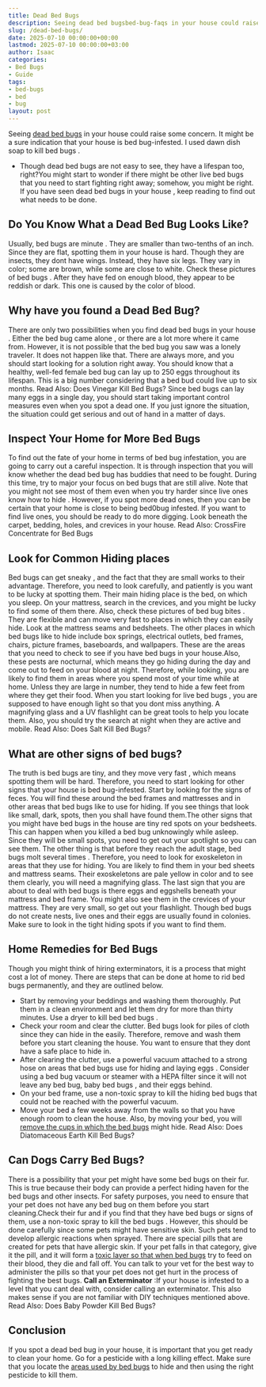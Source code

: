 ```yaml
---
title: Dead Bed Bugs
description: Seeing dead bed bugsbed-bug-faqs in your house could raise some concern. It might be a sure indication that your house is bed bug-infested. I used dawn dish...
slug: /dead-bed-bugs/
date: 2025-07-10 00:00:00+00:00
lastmod: 2025-07-10 00:00:00+03:00
author: Isaac
categories:
- Bed Bugs
- Guide
tags:
- bed-bugs
- bed
- bug
layout: post
---
```

Seeing
[dead bed bugs](https://nysipm.cornell.edu/whats-bugging-you/[bed-bugs](https://pestpolicy.com/bed-bug-bites-vs-mosquito-bites/)/bed-bug-faqs///)
in your house could raise some concern. It might be a sure indication that your house is bed bug-infested.
I used
dawn dish soap to kill bed bugs
.
- Though dead bed bugs are not easy to see, they have a lifespan too, right?You might start to wonder if there might be other live bed bugs that you need to start fighting right away; somehow, you might be right.
If you have seen dead
bed bugs in your house
, keep reading to find out what needs to be done.

## Do You Know What a Dead Bed Bug Looks Like?
Usually,
bed bugs are minute
. They are smaller than two-tenths of an inch. Since they are flat, spotting them in your house is hard. Though they are insects, they dont have wings.
Instead, they have six legs. They vary in color; some are brown, while some are close to white. Check these
pictures of bed bugs
.
After they have fed on enough blood, they appear to be reddish or dark. This one is caused by the color of blood.

## Why have you found a Dead Bed Bug?
There are only two possibilities when you find dead
bed bugs in your house
. Either the
bed bug came alone
, or there are a lot more where it came from.
However, it is not
possible that the bed bug
you saw was a lonely traveler. It does not happen like that. There are always more, and you should start looking for a solution right away.
You should know that a healthy, well-fed female
bed bug can lay up to 250 eggs
throughout its lifespan. This is a
big number considering that a bed
bud could live up to six months.
Read Also:
Does Vinegar Kill Bed Bugs?
Since
bed bugs can lay many eggs
in a single day, you should start taking important control measures even when you spot a dead one. If you just ignore the situation, the situation could get serious and out of hand in a matter of days.
## Inspect Your Home for More Bed Bugs
To find out the fate of your
home in terms of bed bug
infestation, you are going to carry out a careful inspection.
It is through inspection that you will know
whether the dead bed bug
has buddies that need to be fought.
During this time, try to
major your focus on bed bugs
that are still alive. Note that you might not see most of them even when you try harder since
live ones know how to hide
.
However, if you spot more dead ones, then you can be certain that your home is close to being bed0bug infested.
If you want to find live ones, you should be ready to do more digging. Look beneath the carpet, bedding, holes, and crevices in your house.
Read Also:
CrossFire Concentrate for Bed Bugs
## Look for Common Hiding places
Bed bugs
can get sneaky
, and the fact that they are small works to their advantage. Therefore, you need to look carefully, and patiently is you want to be lucky at spotting them.
Their main hiding place is the bed, on which you sleep. On your mattress, search in the crevices, and you might be lucky to find some of them there. Also, check these
pictures of bed bug bites
.
They are flexible and can move very fast to places in which they can easily hide. Look at the mattress seams and bedsheets.
The other places in which
bed bugs like to hide
include box springs, electrical outlets, bed frames, chairs, picture frames, baseboards, and wallpapers.
These are the areas that you need to check to
see if you have bed bugs
in your house.Also, these pests are nocturnal, which means they go hiding during the day and come out to feed on your blood at night.
Therefore, while looking, you are likely to find them in areas where you spend most of your time while at home. Unless they are large in number, they tend to hide a few feet from where they get their food.
When you start
looking for live bed bugs
, you are supposed to have enough light so that you dont miss anything.
A magnifying glass and a UV flashlight can be great tools to help you locate them. Also, you should try the search at night when they are active and mobile.
Read Also:
Does Salt Kill Bed Bugs?
## What are other signs of bed bugs?
The truth is
bed bugs are tiny, and they move very fast
, which means spotting them will be hard. Therefore, you need to start looking for other signs that your house is bed bug-infested.
Start by looking for the signs of feces. You will find these around the bed frames and mattresses and in other areas that bed bugs like to use for hiding.
If you see things that look like small, dark, spots, then you shall have found them.The other
signs that you might have bed bugs
in the house are tiny red spots on your bedsheets.
This can happen when you
killed a bed bug
unknowingly while asleep. Since they will be small spots, you need to get out your spotlight so you can see them.
The other thing is that before they reach the adult stage,
bed bugs molt several times
. Therefore, you need to look for exoskeleton in areas that they use for hiding.
You are likely to find them in your bed sheets and mattress seams. Their exoskeletons are pale yellow in color and to see them clearly, you will need a magnifying glass.
The last sign that you are about to deal with bed bugs is there eggs and eggshells beneath your mattress and bed frame. You might also see them in the crevices of your mattress.
They are very small, so get out your flashlight. Though bed bugs do not create nests, live ones and their eggs are usually found in colonies. Make sure to look in the tight hiding spots if you want to find them.
## Home Remedies for Bed Bugs
Though you might think of hiring exterminators, it is a process that might cost a lot of money. There are steps that can be done at
home to rid bed bugs
permanently, and they are outlined below.
- Start by removing your beddings and washing them thoroughly. Put them in a clean environment and let them dry for more than thirty minutes. Use a
dryer to kill bed bed bugs
.
- Check your room and clear the clutter. Bed bugs look for piles of cloth since they can hide in the easily. Therefore, remove and wash them before you start cleaning the house. You want to ensure that they dont have a safe place to hide in.
- After clearing the clutter, use a powerful vacuum attached to a strong hose on areas that
bed bugs use for hiding and laying eggs
. Consider using a
bed bug vacuum or steamer
with a HEPA filter since it will not leave any bed bug,
baby bed bugs
, and their eggs behind.
- On your bed frame, use a non-toxic
spray to kill the hiding bed bugs
that could not be reached with the powerful vacuum.
- Move your bed a few weeks away from the walls so that you have enough room to clean the house. Also, by moving your bed, you will
[remove the cups in which the bed bugs](https://pestpolicy.com/can-bed-bugs-climb-metal-or-plastic/)
might hide.
Read Also:
Does Diatomaceous Earth Kill Bed Bugs?
## Can Dogs Carry Bed Bugs?
There is a possibility that your pet might have some bed bugs on their fur. This is true because their body can provide a perfect hiding haven for the bed bugs and other insects.
For safety purposes, you need to ensure that your pet does not have any bed bug on them before you start cleaning.Check their fur and if you find that they have bed bugs or signs of them, use a non-toxic
spray to kill the bed bugs
.
However, this should be done carefully since some pets might have sensitive skin. Such pets tend to develop allergic reactions when sprayed.
There are special pills that are created for pets that have allergic skin. If your pet falls in that category, give it the pill, and it will form a
[toxic layer so that when bed bugs](https://pestpolicy.com/what-happens-when-you-squish-a-bed-bug/)
try to feed on their blood, they die and fall off.
You can talk to your vet for the best way to administer the pills so that your pet does not get hurt in the process of fighting the best bugs.
**Call an Exterminator**
:If your house is infested to a level that you cant deal with, consider calling an exterminator. This also makes sense if you are not familiar with DIY techniques mentioned above.
Read Also:
Does Baby Powder Kill Bed Bugs?
## Conclusion
If you spot a dead bed bug in your house, it is important that you get ready to clean your home. Go for a pesticide with a long killing effect.
Make sure that you locate the
[areas used by bed bugs](https://pestpolicy.com/bed-bugs-vs-mites/)
to hide and then using the right pesticide to kill them.
